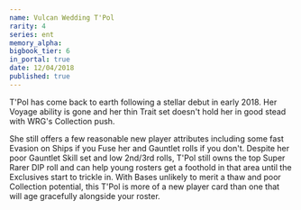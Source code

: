 ```yaml
---
name: Vulcan Wedding T'Pol
rarity: 4
series: ent
memory_alpha:
bigbook_tier: 6
in_portal: true
date: 12/04/2018
published: true
---
```


T'Pol has come back to earth following a stellar debut in early 2018. Her Voyage ability is gone and her thin Trait set doesn't hold her in good stead with WRG's Collection push.

She still offers a few reasonable new player attributes including some fast Evasion on Ships if you Fuse her and Gauntlet rolls if you don't. Despite her poor Gauntlet Skill set and low 2nd/3rd rolls, T'Pol still owns the top Super Rarer DIP roll and can help young rosters get a foothold in that area until the Exclusives start to trickle in. With Bases unlikely to merit a thaw and poor Collection potential, this T'Pol is more of a new player card than one that will age gracefully alongside your roster.
